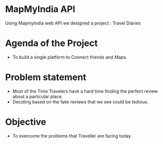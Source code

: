 # MapMyIndia API 
Using MapmyIndia web API we designed a project : Travel Diaries

# Agenda of the Project
* To build a single platform to Connect friends and Maps. 

# Problem statement 
* Most of the Time Travelers have a hard time finding the perfect review about a particular place. 
* Deciding based on the fake reviews that we see could be tedious. 

# Objective
* To overcome the problems that Traveller are facing today. 
